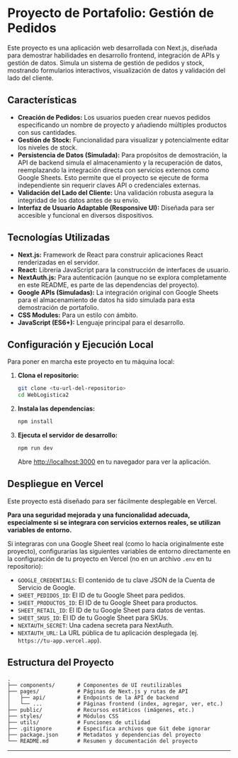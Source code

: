 # Proyecto de Portafolio: Gestión de Pedidos

Este proyecto es una aplicación web desarrollada con Next.js, diseñada para demostrar habilidades en desarrollo frontend, integración de APIs y gestión de datos. Simula un sistema de gestión de pedidos y stock, mostrando formularios interactivos, visualización de datos y validación del lado del cliente.

## Características

*   **Creación de Pedidos:** Los usuarios pueden crear nuevos pedidos especificando un nombre de proyecto y añadiendo múltiples productos con sus cantidades.
*   **Gestión de Stock:** Funcionalidad para visualizar y potencialmente editar los niveles de stock.
*   **Persistencia de Datos (Simulada):** Para propósitos de demostración, la API de backend simula el almacenamiento y la recuperación de datos, reemplazando la integración directa con servicios externos como Google Sheets. Esto permite que el proyecto se ejecute de forma independiente sin requerir claves API o credenciales externas.
*   **Validación del Lado del Cliente:** Una validación robusta asegura la integridad de los datos antes de su envío.
*   **Interfaz de Usuario Adaptable (Responsive UI):** Diseñada para ser accesible y funcional en diversos dispositivos.

## Tecnologías Utilizadas

*   **Next.js:** Framework de React para construir aplicaciones React renderizadas en el servidor.
*   **React:** Librería JavaScript para la construcción de interfaces de usuario.
*   **NextAuth.js:** Para autenticación (aunque no se explora completamente en este README, es parte de las dependencias del proyecto).
*   **Google APIs (Simuladas):** La integración original con Google Sheets para el almacenamiento de datos ha sido simulada para esta demostración de portafolio.
*   **CSS Modules:** Para un estilo con ámbito.
*   **JavaScript (ES6+):** Lenguaje principal para el desarrollo.

## Configuración y Ejecución Local

Para poner en marcha este proyecto en tu máquina local:

1.  **Clona el repositorio:**
    ```bash
    git clone <tu-url-del-repositorio>
    cd WebLogistica2
    ```
2.  **Instala las dependencias:**
    ```bash
    npm install
    ```
3.  **Ejecuta el servidor de desarrollo:**
    ```bash
    npm run dev
    ```
    Abre [http://localhost:3000](http://localhost:3000) en tu navegador para ver la aplicación.

## Despliegue en Vercel

Este proyecto está diseñado para ser fácilmente desplegable en Vercel.

**Para una seguridad mejorada y una funcionalidad adecuada, especialmente si se integrara con servicios externos reales, se utilizan variables de entorno.**

Si integraras con una Google Sheet real (como lo hacía originalmente este proyecto), configurarías las siguientes variables de entorno directamente en la configuración de tu proyecto en Vercel (no en un archivo `.env` en tu repositorio):

*   `GOOGLE_CREDENTIALS`: El contenido de tu clave JSON de la Cuenta de Servicio de Google.
*   `SHEET_PEDIDOS_ID`: El ID de tu Google Sheet para pedidos.
*   `SHEET_PRODUCTOS_ID`: El ID de tu Google Sheet para productos.
*   `SHEET_RETAIL_ID`: El ID de tu Google Sheet para datos de ventas.
*   `SHEET_SKUS_ID`: El ID de tu Google Sheet para SKUs.
*   `NEXTAUTH_SECRET`: Una cadena secreta para NextAuth.
*   `NEXTAUTH_URL`: La URL pública de tu aplicación desplegada (ej. `https://tu-app.vercel.app`).

## Estructura del Proyecto

```
.
├── components/       # Componentes de UI reutilizables
├── pages/            # Páginas de Next.js y rutas de API
│   ├── api/          # Endpoints de la API de backend
│   └── ...           # Páginas frontend (index, agregar, ver, etc.)
├── public/           # Recursos estáticos (imágenes, etc.)
├── styles/           # Módulos CSS
├── utils/            # Funciones de utilidad
├── .gitignore        # Especifica archivos que Git debe ignorar
├── package.json      # Metadatos y dependencias del proyecto
└── README.md         # Resumen y documentación del proyecto
```

---
